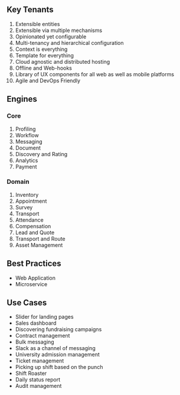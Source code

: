 ## Key Tenants

1. Extensible entities
1. Extensible via multiple mechanisms
1. Opinionated yet configurable
1. Multi-tenancy and hierarchical configuration
1. Context is everything
1. Template for everything
1. Cloud agnostic and distributed hosting
1. Offline and Web-hooks
1. Library of UX components for all web as well as mobile platforms
1. Agile and DevOps Friendly

## Engines

### Core

1. Profiling
1. Workflow
1. Messaging
1. Document
1. Discovery and Rating
1. Analytics
1. Payment

### Domain

1. Inventory
1. Appointment
1. Survey
1. Transport
1. Attendance
1. Compensation
1. Lead and Quote
1. Transport and Route
1. Asset Management

## Best Practices

* Web Application
* Microservice

## Use Cases

* Slider for landing pages
* Sales dashboard
* Discovering fundraising campaigns
* Contract management
* Bulk messaging
* Slack as a channel of messaging
* University admission management
* Ticket management
* Picking up shift based on the punch
* Shift Roaster
* Daily status report
* Audit management
